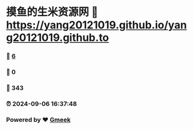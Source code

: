 # 摸鱼的生米资源网 :link: https://yang20121019.github.io/yang20121019.github.to 
### :page_facing_up: [6](https://yang20121019.github.io/yang20121019.github.to/tag.html) 
### :speech_balloon: 0 
### :hibiscus: 343 
### :alarm_clock: 2024-09-06 16:37:48 
### Powered by :heart: [Gmeek](https://github.com/Meekdai/Gmeek)
